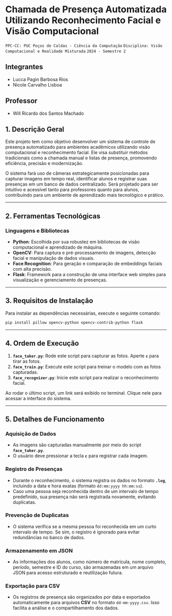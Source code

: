 # Chamada de Presença Automatizada Utilizando Reconhecimento Facial e Visão Computacional

`PPC-CC: PUC Poços de Caldas - Ciência da Computação`
`Disciplina: Visão Computacional e Realidade Misturada`
`2024 - Semestre 2`

## Integrantes

- Lucca Pagin Barbosa Rios
- Nicole Carvalho Lisboa

## Professor

- Will Ricardo dos Santos Machado

## **1. Descrição Geral**
Este projeto tem como objetivo desenvolver um sistema de controle de presença automatizado para ambientes acadêmicos utilizando visão computacional e reconhecimento facial. Ele visa substituir métodos tradicionais como a chamada manual e listas de presença, promovendo eficiência, precisão e modernização.

O sistema fará uso de câmeras estrategicamente posicionadas para capturar imagens em tempo real, identificar alunos e registrar suas presenças em um banco de dados centralizado. Será projetado para ser intuitivo e acessível tanto para professores quanto para alunos, contribuindo para um ambiente de aprendizado mais tecnológico e prático.

---

## **2. Ferramentas Tecnológicas**

### **Linguagens e Bibliotecas**
- **Python**: Escolhida por sua robustez em bibliotecas de visão computacional e aprendizado de máquina.
- **OpenCV**: Para captura e pré-processamento de imagens, detecção facial e manipulação de dados visuais.
- **Face Recognition**: Para geração e comparação de embeddings faciais com alta precisão.
- **Flask**: Framework para a construção de uma interface web simples para visualização e gerenciamento de presenças.

---

## **3. Requisitos de Instalação**
Para instalar as dependências necessárias, execute o seguinte comando:

```bash
pip install pillow opencv-python opencv-contrib-python flask
```

---

## **4. Ordem de Execução**
1. **`face_taker.py`**: Rode este script para capturar as fotos. Aperte **`c`** para tirar as fotos.
2. **`face_train.py`**: Execute este script para treinar o modelo com as fotos capturadas.
3. **`face_recognizer.py`**: Inicie este script para realizar o reconhecimento facial.

Ao rodar o último script, um link será exibido no terminal. Clique nele para acessar a interface do sistema.

---
## **5. Detalhes de Funcionamento**

### **Aquisição de Dados**
- As imagens são capturadas manualmente por meio do script **`face_taker.py`**.
- O usuário deve pressionar a tecla **`c`** para registrar cada imagem.

### **Registro de Presenças**
- Durante o reconhecimento, o sistema registra os dados no formato **`.log`**, incluindo a data e hora exatas (formato `dd:mm:yyyy hh:mm:ss`).
- Caso uma pessoa seja reconhecida dentro de um intervalo de tempo predefinido, sua presença não será registrada novamente, evitando duplicatas.

### **Prevenção de Duplicatas**
- O sistema verifica se a mesma pessoa foi reconhecida em um curto intervalo de tempo. Se sim, o registro é ignorado para evitar redundâncias no banco de dados.

### **Armazenamento em JSON**
- As informações dos alunos, como número de matrícula, nome completo, período, semestre e ID do curso, são armazenadas em um arquivo JSON para acesso estruturado e reutilização futura.

### **Exportação para CSV**
- Os registros de presença são organizados por data e exportados automaticamente para arquivos **CSV** no formato `dd-mm-yyyy.csv`. Isso facilita a análise e o compartilhamento dos dados.
